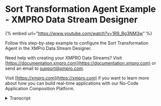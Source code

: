 # Sort Transformation Agent Example - XMPRO Data Stream Designer
{% embed url="https://www.youtube.com/watch?v=1R9_Bg3NM3w" %}

Follow this step-by-step example to configure the Sort Transformation Agent in the XMPro Data Stream Designer.

Need help with creating your XMPRO Data Streams? Visit [https://documentation.xmpro.com](https://documentation.xmpro.com) or send an email to support@xmpro.com.

Visit [https://xmpro.com](https://xmpro.com) if you want to learn more about how you can build real-time applications with our No-Code Application Composition Platform.
<details>
<summary>Transcript</summary>this example demonstrates how to use the

sort agent to order batched events by

asset type in ascending order

first drag the sort agent onto the

canvas link up the input endpoint to

batched events and the output to the

printer

save the data stream

and click on the agent to configure it

click plus to add a sort column on type

leave the order as a sending apply your

changes save the data stream

publish it

and lastly let's look at the live data

view

the incoming batch is sorted by pump id

and the outgoing batch is sorted by type

you can download the files below to try

them out for yourself

and for more information about this

agent's properties head to the

configuration page thank you
</details>
